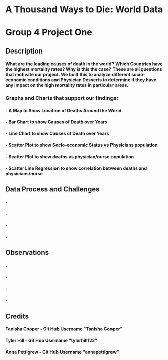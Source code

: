 # A Thousand Ways to Die: World Data

# Group 4 Project One


## Description

#### What are the leading causes of death in the world? Which Countries have the highest mortality rates? Why is this the case? These are all questions that motivate our project. We built this to analyze different socio-economic conditions and Physician Desserts to determine if they have any impact on the high mortality rates in particular areas. 


### Graphs and Charts that support our findings:

#### - A Map to Show Location of Deaths Around the World
#### - Bar Chart to show Causes of Death over Years
#### - Line Chart to show Causes of Death over Years
#### - Scatter Plot to show Socio-economic Status vs Physicians population
#### - Scatter Plot to show deaths vs physician/nurse population
#### - Scatter Line Regression to show correlation between deaths and physicians/nurse


## Data Process and Challenges 

#### - 
#### - 
#### -
#### -

## Observations

#### - 
#### - 
#### - 
#### - 


## Credits
#### Tanisha Cooper - Git Hub Username "Tanisha Cooper"
#### Tyler Hill - Git Hub Username "tylerhill122"
#### Anna Pettigrew - Git Hub Username "annapettigrew"




